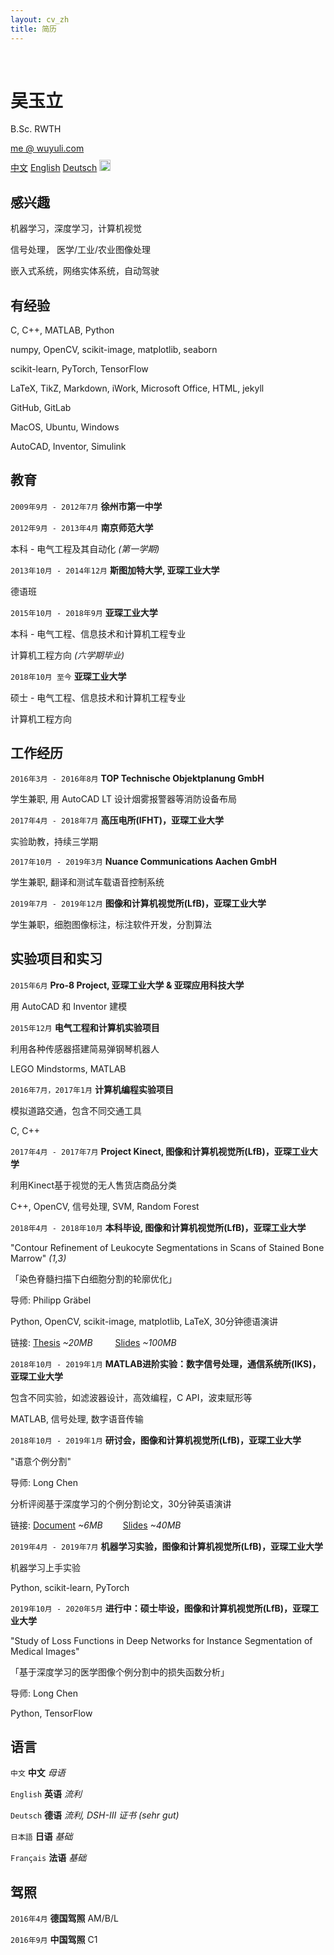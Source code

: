 ```yaml
---
layout: cv_zh
title: 简历
---
```


<br />

# 吴玉立
B.Sc. RWTH

<div id="webaddress">
<a href="mailto:me@wuyuli.com">me @ wuyuli.com</a>
<!--( have a try, it really works 😹 )</p> -->
</div>

<div id="language">
<span><a href="https://yuliwu.github.io/cv/zh/">中文</a></span>
<span><a href="https://yuliwu.github.io/cv/en/">English</a></span>
<span><a href="https://yuliwu.github.io/cv/de/">Deutsch</a></span>
<span><a href="https://yuliwu.github.io/cv/print/" target="_blank"><img src="https://img.icons8.com/metro/26/000000/print.png" alt="Printable" style="width:18px;height:18px;margin-top: 10px;"></a></span>
</div>

## 感兴趣
机器学习，深度学习，计算机视觉

信号处理， 医学/工业/农业图像处理

嵌入式系统，网络实体系统，自动驾驶


## 有经验
C, C++, MATLAB, Python

numpy, OpenCV, scikit-image, matplotlib, seaborn

scikit-learn, PyTorch, TensorFlow

LaTeX, TikZ, Markdown, iWork, Microsoft Office, HTML, jekyll

GitHub, GitLab

MacOS, Ubuntu, Windows

AutoCAD, Inventor, Simulink


## 教育

`2009年9月 - 2012年7月`
__徐州市第一中学__

`2012年9月 - 2013年4月`
__南京师范大学__

本科 - 电气工程及其自动化 *(第一学期)*

`2013年10月 - 2014年12月`
__斯图加特大学, 亚琛工业大学__

德语班

`2015年10月 - 2018年9月`
__亚琛工业大学__

本科 - 电气工程、信息技术和计算机工程专业

计算机工程方向  *(六学期毕业)*

`2018年10月 至今`
__亚琛工业大学__

硕士 - 电气工程、信息技术和计算机工程专业

计算机工程方向

## 工作经历
`2016年3月 - 2016年8月`
__TOP Technische Objektplanung GmbH__

学生兼职, 用 AutoCAD LT 设计烟雾报警器等消防设备布局

`2017年4月 - 2018年7月`
__高压电所(IFHT)，亚琛工业大学__

实验助教，持续三学期

`2017年10月 - 2019年3月`
__Nuance Communications Aachen GmbH__

学生兼职, 翻译和测试车载语音控制系统

`2019年7月 - 2019年12月`
__图像和计算机视觉所(LfB)，亚琛工业大学__

学生兼职，细胞图像标注，标注软件开发，分割算法


## 实验项目和实习
`2015年6月`
__Pro-8 Project, 亚琛工业大学 & 亚琛应用科技大学__

用 AutoCAD 和 Inventor 建模

`2015年12月`
__电气工程和计算机实验项目__

利用各种传感器搭建简易弹钢琴机器人

LEGO Mindstorms, MATLAB

`2016年7月，2017年1月`
__计算机编程实验项目__

模拟道路交通，包含不同交通工具

C, C++

`2017年4月 - 2017年7月`
__Project Kinect, 图像和计算机视觉所(LfB)，亚琛工业大学__

利用Kinect基于视觉的无人售货店商品分类

C++, OpenCV, 信号处理, SVM, Random Forest

`2018年4月 - 2018年10月`
__本科毕设, 图像和计算机视觉所(LfB)，亚琛工业大学__

"Contour Refinement of Leukocyte Segmentations in Scans of Stained Bone Marrow" *(1,3)*

「染色脊髓扫描下白细胞分割的轮廓优化」

导师: Philipp Gräbel

Python, OpenCV, scikit-image, matplotlib, LaTeX, 30分钟德语演讲

链接: <a href="https://yuliwu.github.io/cloud/ba/Thesis.pdf" target="_blank">Thesis</a> *&#126;20MB* &emsp;&emsp; <a href="https://yuliwu.github.io/cloud/ba-slides/" target="_blank">Slides</a> *&#126;100MB*


`2018年10月 - 2019年1月`
__MATLAB进阶实验：数字信号处理，通信系统所(IKS)，亚琛工业大学__

包含不同实验，如滤波器设计，高效编程，C API，波束赋形等

MATLAB, 信号处理, 数字语音传输

`2018年10月 - 2019年1月`
__研讨会，图像和计算机视觉所(LfB)，亚琛工业大学__

"语意个例分割"

导师: Long Chen

分析评阅基于深度学习的个例分割论文，30分钟英语演讲

链接: <a href="https://yuliwu.github.io/cloud/seminar-doc/Document.pdf">Document</a> *&#126;6MB* &emsp;&emsp;<a href="https://yuliwu.github.io/cloud/slides/">Slides</a> *&#126;40MB*

`2019年4月 - 2019年7月`
__机器学习实验，图像和计算机视觉所(LfB)，亚琛工业大学__

机器学习上手实验

Python, scikit-learn, PyTorch

`2019年10月 - 2020年5月`
__进行中：硕士毕设，图像和计算机视觉所(LfB)，亚琛工业大学__

"Study of Loss Functions in Deep Networks for Instance Segmentation of Medical Images" 

「基于深度学习的医学图像个例分割中的损失函数分析」

导师: Long Chen

Python, TensorFlow


## 语言
`中文`
__中文__ <i>母语</i>

`English`
__英语__  <i>流利</i>

`Deutsch`
__德语__ <i>流利, DSH-III 证书 *(sehr gut)*</i>

`日本語`
__日语__ <i>基础</i>

`Français`
__法语__ <i>基础</i>


## 驾照
`2016年4月`
__德国驾照__ <ii>AM/B/L</ii>

`2016年9月`
__中国驾照__ <ii>C1</ii>

<br />
<br />
<br />
<br />
<br />
<!--
Last updated: Oct 2019 -->
